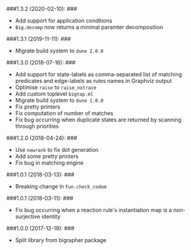 ###1.3.2 (2020-02-10): ###

* Add support for application conditions
* `Big.decomp` now returns a minimal paramter decomposition

###1.3.1 (2019-11-11): ###

* Migrate build system to `dune 2.0.0`

###1.3.0 (2018-07-16): ###

* Add support for state-labels as comma-separated list of matching predicates
  and edge-labels as rules names in Graphviz output
* Optimise `raise` to `raise_notrace`
* Add custom toplevel `bigtop.ml`
* Migrate build system to `dune 1.0.0`
* Fix pretty printers
* Fix computation of number of matches
* Fix bug occurring when duplicate states are returned by scanning through
  priorities


###1.2.0 (2018-04-24): ###

* Use `newrank` to fix dot generation
* Add some pretty printers
* Fix bug in matching engine


###1.0.1 (2018-03-13): ###

* Breaking change in `Fun.check_codom` 


###1.0.1 (2018-03-11): ###

* Fix bug occurring when a reaction rule's instantiation map is a non-surjective
  identity


###1.0.0 (2017-12-19): ###

* Split library from bigrapher package

